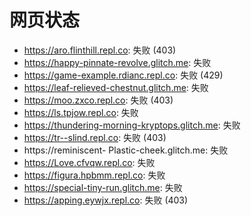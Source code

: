 # 网页状态
- https://aro.flinthill.repl.co: 失败 (403)
- https://happy-pinnate-revolve.glitch.me: 失败
- https://game-example.rdianc.repl.co: 失败 (429)
- https://leaf-relieved-chestnut.glitch.me: 失败
- https://moo.zxco.repl.co: 失败 (403)
- https://ls.tpjow.repl.co: 失败
- https://thundering-morning-kryptops.glitch.me: 失败
- https://tr--slind.repl.co: 失败 (403)
- https://reminiscent- Plastic-cheek.glitch.me: 失败
- https://Love.cfvqw.repl.co: 失败
- https://figura.hpbmm.repl.co: 失败
- https://special-tiny-run.glitch.me: 失败
- https://apping.eywjx.repl.co: 失败 (403)
